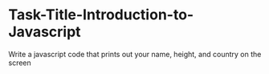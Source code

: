 # Task-Title-Introduction-to-Javascript
Write a javascript code that prints out your name, height, and country on the screen
